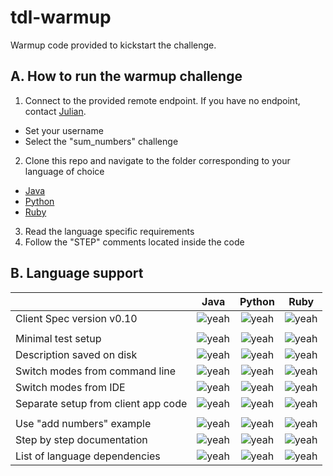 # tdl-warmup

Warmup code provided to kickstart the challenge.

## A. How to run the warmup challenge

1. Connect to the provided remote endpoint. If you have no endpoint, contact [Julian](https://github.com/julianghionoiu).
  * Set your username
  * Select the "sum_numbers" challenge
2. Clone this repo and navigate to the folder corresponding to your language of choice
  * [Java](https://github.com/julianghionoiu/tdl-warmup/tree/master/java)
  * [Python](https://github.com/julianghionoiu/tdl-warmup/tree/master/python)
  * [Ruby](https://github.com/julianghionoiu/tdl-warmup/tree/master/ruby)
3. Read the language specific requirements
4. Follow the "STEP" comments located inside the code


## B. Language support

[yeah]: https://upload.wikimedia.org/wikipedia/commons/5/50/Yes_Check_Circle.svg
[nope]: https://upload.wikimedia.org/wikipedia/commons/f/f5/No_Cross.svg

|                                     |  Java   | Python  | Ruby    |
| ----------------------------------- |:-------:|:-------:|:-------:|
| Client Spec version v0.10           | ![yeah] | ![yeah] | ![yeah] |
||
| Minimal test setup                  | ![yeah] | ![yeah] | ![yeah] |
| Description saved on disk           | ![yeah] | ![yeah] | ![yeah] |
| Switch modes from command line      | ![yeah] | ![yeah] | ![yeah] |
| Switch modes from IDE               | ![yeah] | ![yeah] | ![yeah] |
| Separate setup from client app code | ![yeah] | ![yeah] | ![yeah] |
||
| Use "add numbers" example           | ![yeah] | ![yeah] | ![yeah] |
| Step by step documentation          | ![yeah] | ![yeah] | ![yeah] |
| List of language dependencies       | ![yeah] | ![yeah] | ![yeah] |
